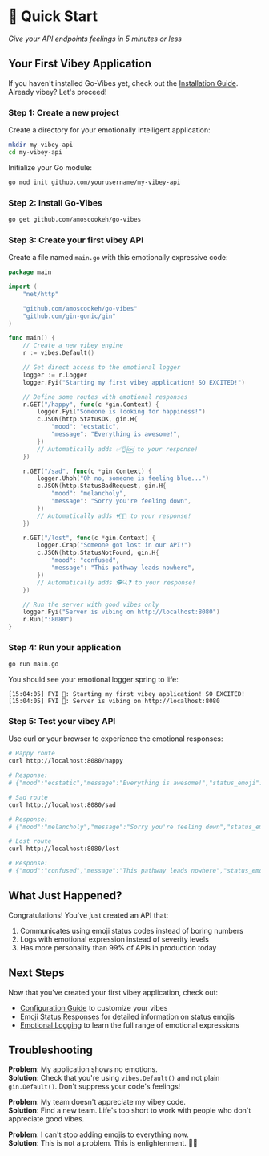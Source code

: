 # 🚀 Quick Start

*Give your API endpoints feelings in 5 minutes or less*

## Your First Vibey Application

If you haven't installed Go-Vibes yet, check out the [Installation Guide](installation.md). Already vibey? Let's proceed!

### Step 1: Create a new project

Create a directory for your emotionally intelligent application:

```bash
mkdir my-vibey-api
cd my-vibey-api
```

Initialize your Go module:

```bash
go mod init github.com/yourusername/my-vibey-api
```

### Step 2: Install Go-Vibes

```bash
go get github.com/amoscookeh/go-vibes
```

### Step 3: Create your first vibey API

Create a file named `main.go` with this emotionally expressive code:

```go
package main

import (
	"net/http"

	"github.com/amoscookeh/go-vibes"
	"github.com/gin-gonic/gin"
)

func main() {
	// Create a new vibey engine
	r := vibes.Default()

	// Get direct access to the emotional logger
	logger := r.Logger
	logger.Fyi("Starting my first vibey application! SO EXCITED!")

	// Define some routes with emotional responses
	r.GET("/happy", func(c *gin.Context) {
		logger.Fyi("Someone is looking for happiness!")
		c.JSON(http.StatusOK, gin.H{
			"mood": "ecstatic",
			"message": "Everything is awesome!",
		})
		// Automatically adds ✅👌🆗 to your response!
	})

	r.GET("/sad", func(c *gin.Context) {
		logger.Uhoh("Oh no, someone is feeling blue...")
		c.JSON(http.StatusBadRequest, gin.H{
			"mood": "melancholy",
			"message": "Sorry you're feeling down",
		})
		// Automatically adds 💔👿😭 to your response!
	})

	r.GET("/lost", func(c *gin.Context) {
		logger.Crap("Someone got lost in our API!")
		c.JSON(http.StatusNotFound, gin.H{
			"mood": "confused",
			"message": "This pathway leads nowhere",
		})
		// Automatically adds 🕵️🔍❓ to your response!
	})

	// Run the server with good vibes only
	logger.Fyi("Server is vibing on http://localhost:8080")
	r.Run(":8080")
}
```

### Step 4: Run your application

```bash
go run main.go
```

You should see your emotional logger spring to life:

```
[15:04:05] FYI 💁: Starting my first vibey application! SO EXCITED!
[15:04:05] FYI 💁: Server is vibing on http://localhost:8080
```

### Step 5: Test your vibey API

Use curl or your browser to experience the emotional responses:

```bash
# Happy route
curl http://localhost:8080/happy

# Response:
# {"mood":"ecstatic","message":"Everything is awesome!","status_emoji":"✅👌🆗"}
```

```bash
# Sad route
curl http://localhost:8080/sad

# Response:
# {"mood":"melancholy","message":"Sorry you're feeling down","status_emoji":"💔👿😭"}
```

```bash
# Lost route
curl http://localhost:8080/lost

# Response:
# {"mood":"confused","message":"This pathway leads nowhere","status_emoji":"🕵️🔍❓"}
```

## What Just Happened?

Congratulations! You've just created an API that:

1. Communicates using emoji status codes instead of boring numbers
2. Logs with emotional expression instead of severity levels
3. Has more personality than 99% of APIs in production today

## Next Steps

Now that you've created your first vibey application, check out:

- [Configuration Guide](configuration.md) to customize your vibes
- [Emoji Status Responses](../guides/emoji-status.md) for detailed information on status emojis
- [Emotional Logging](../guides/emotional-logging.md) to learn the full range of emotional expressions

## Troubleshooting

**Problem**: My application shows no emotions.  
**Solution**: Check that you're using `vibes.Default()` and not plain `gin.Default()`. Don't suppress your code's feelings!

**Problem**: My team doesn't appreciate my vibey code.  
**Solution**: Find a new team. Life's too short to work with people who don't appreciate good vibes.

**Problem**: I can't stop adding emojis to everything now.  
**Solution**: This is not a problem. This is enlightenment. 🧘‍♂️ 